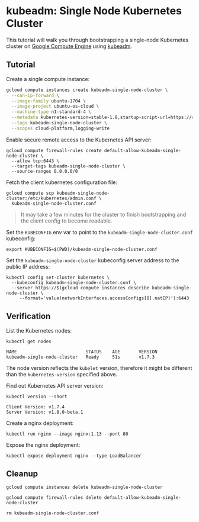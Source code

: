 # kubeadm: Single Node Kubernetes Cluster

This tutorial will walk you through bootstrapping a single-node Kubernetes cluster on [Google Compute Engine](https://cloud.google.com/compute/) using [kubeadm](https://github.com/kubernetes/kubeadm).

## Tutorial

Create a single compute instance:

```bash
gcloud compute instances create kubeadm-single-node-cluster \
  --can-ip-forward \
  --image-family ubuntu-1704 \
  --image-project ubuntu-os-cloud \
  --machine-type n1-standard-4 \
  --metadata kubernetes-version=stable-1.8,startup-script-url=https://raw.githubusercontent.com/kelseyhightower/kubeadm-single-node-cluster/master/startup.sh \
  --tags kubeadm-single-node-cluster \
  --scopes cloud-platform,logging-write
```

Enable secure remote access to the Kubernetes API server:

```
gcloud compute firewall-rules create default-allow-kubeadm-single-node-cluster \
  --allow tcp:6443 \
  --target-tags kubeadm-single-node-cluster \
  --source-ranges 0.0.0.0/0
```

Fetch the client kubernetes configuration file:

```
gcloud compute scp kubeadm-single-node-cluster:/etc/kubernetes/admin.conf \
  kubeadm-single-node-cluster.conf
```

> It may take a few minutes for the cluster to finish bootstrapping and the client config to become readable.

Set the `KUBECONFIG` env var to point to the `kubeadm-single-node-cluster.conf` kubeconfig:

```
export KUBECONFIG=$(PWD)/kubeadm-single-node-cluster.conf
```

Set the `kubeadm-single-node-cluster` kubeconfig server address to the public IP address:

```
kubectl config set-cluster kubernetes \
  --kubeconfig kubeadm-single-node-cluster.conf \
  --server https://$(gcloud compute instances describe kubeadm-single-node-cluster \
     --format='value(networkInterfaces.accessConfigs[0].natIP)'):6443
```

## Verification

List the Kubernetes nodes:

```
kubectl get nodes
```
``` 
NAME                          STATUS    AGE       VERSION
kubeadm-single-node-cluster   Ready     51s       v1.7.3
```

The node version reflects the `kubelet` version, therefore it might be different
than the `kubernetes-version` specified above.

Find out Kubernetes API server version:

```
kubectl version --short
```
```
Client Version: v1.7.4
Server Version: v1.8.0-beta.1
```

Create a nginx deployment:

```
kubectl run nginx --image nginx:1.13 --port 80
```

Expose the nginx deployment:

```
kubectl expose deployment nginx --type LoadBalancer
```

## Cleanup

```
gcloud compute instances delete kubeadm-single-node-cluster
```

```
gcloud compute firewall-rules delete default-allow-kubeadm-single-node-cluster
```

```
rm kubeadm-single-node-cluster.conf
```
